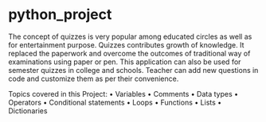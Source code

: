 # python_project
The concept of quizzes is very popular among educated circles as well as for entertainment purpose. Quizzes contributes growth of knowledge. It replaced the paperwork and overcome the outcomes of traditional way of examinations using paper or pen. This application can also be used for semester quizzes in college and schools. Teacher can add new questions in code and customize them as per their convenience.

Topics covered in this Project:
•	Variables
•	Comments
•	Data types
•	Operators
•	Conditional statements
•	Loops
•	Functions
•	Lists
•	Dictionaries
